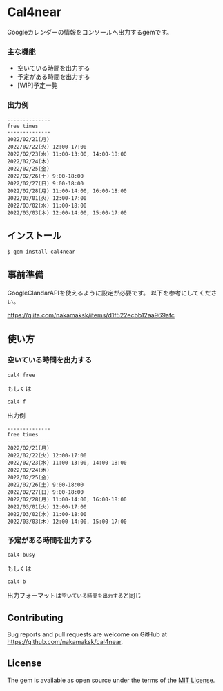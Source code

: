# Cal4near

Googleカレンダーの情報をコンソールへ出力するgemです。

### 主な機能
- 空いている時間を出力する
- 予定がある時間を出力する
- [WIP]予定一覧

### 出力例

```
--------------
free times
--------------
2022/02/21(月) 
2022/02/22(火) 12:00-17:00
2022/02/23(水) 11:00-13:00, 14:00-18:00
2022/02/24(木) 
2022/02/25(金) 
2022/02/26(土) 9:00-18:00
2022/02/27(日) 9:00-18:00
2022/02/28(月) 11:00-14:00, 16:00-18:00
2022/03/01(火) 12:00-17:00
2022/03/02(水) 11:00-18:00
2022/03/03(木) 12:00-14:00, 15:00-17:00

```

## インストール

    $ gem install cal4near

## 事前準備

GoogleClandarAPIを使えるように設定が必要です。
以下を参考にしてください。

https://qiita.com/nakamaksk/items/d1f522ecbb12aa969afc

## 使い方

### 空いている時間を出力する

```
cal4 free
```

もしくは

```
cal4 f
```

出力例


```
--------------
free times
--------------
2022/02/21(月) 
2022/02/22(火) 12:00-17:00
2022/02/23(水) 11:00-13:00, 14:00-18:00
2022/02/24(木) 
2022/02/25(金) 
2022/02/26(土) 9:00-18:00
2022/02/27(日) 9:00-18:00
2022/02/28(月) 11:00-14:00, 16:00-18:00
2022/03/01(火) 12:00-17:00
2022/03/02(水) 11:00-18:00
2022/03/03(木) 12:00-14:00, 15:00-17:00
```

### 予定がある時間を出力する

```
cal4 busy
```

もしくは

```
cal4 b
```

出力フォーマットは`空いている時間を出力する`と同じ


## Contributing

Bug reports and pull requests are welcome on GitHub at https://github.com/nakamaksk/cal4near.

## License

The gem is available as open source under the terms of the [MIT License](https://opensource.org/licenses/MIT).
